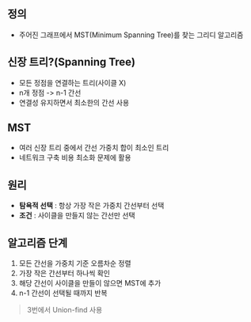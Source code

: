 ## 정의
- 주어진 그래프에서 MST(Minimum Spanning Tree)를 찾는 그리디 알고리즘
## 신장 트리?(Spanning Tree)
- 모든 정점을 연결하는 트리(사이클 X)
- n개 정점 -> n-1 간선
- 연결성 유지하면서 최소한의 간선 사용
## MST
- 여러 신장 트리 중에서 간선 가중치 합이 최소인 트리
- 네트워크 구축 비용 최소화 문제에 활용

## 원리
- **탐욕적 선택** : 항상 가장 작은 가중치 간선부터 선택
- **조건** : 사이클을 만들지 않는 간선만 선택

## 알고리즘 단계
1. 모든 간선을 가중치 기준 오름차순 정렬
2. 가장 작은 간선부터 하나씩 확인
3. 해당 간선이 사이클을 만들이 않으면 MST에 추가
4. n-1 간선이 선택될 때까지 반복
> 3번에서 Union-find 사용

